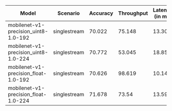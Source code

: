 | Model                                | Scenario     |   Accuracy |   Throughput |   Latency (in ms) |
|--------------------------------------|--------------|------------|--------------|-------------------|
| mobilenet-v1-precision_uint8-1.0-192 | singlestream |     70.022 |       75.148 |            13.307 |
| mobilenet-v1-precision_uint8-1.0-224 | singlestream |     70.772 |       53.045 |            18.852 |
| mobilenet-v1-precision_float-1.0-192 | singlestream |     70.626 |       98.619 |            10.14  |
| mobilenet-v1-precision_float-1.0-224 | singlestream |     71.678 |       73.54  |            13.598 |